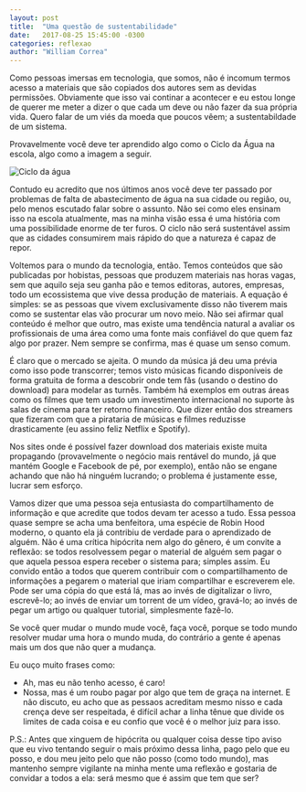 ```yaml
---
layout: post
title:  "Uma questão de sustentabilidade"
date:   2017-08-25 15:45:00 -0300
categories: reflexao
author: "William Correa"
---
```

Como pessoas imersas em tecnologia, que somos, não é incomum termos acesso a materiais que são copiados dos autores sem as devidas permissões. Obviamente que isso vai continar a acontecer e eu estou longe de querer me meter a dizer o que cada um deve ou não fazer da sua própria vida. Quero falar de um viés da moeda que poucos vêem; a sustentabildade de um sistema.

Provavelmente você deve ter aprendido algo como o Ciclo da Água na escola, algo como a imagem a seguir.

![Ciclo da água](https://upload.wikimedia.org/wikipedia/commons/thumb/9/9a/Ciclo_da_%C3%A1gua.jpg/800px-Ciclo_da_%C3%A1gua.jpg)

Contudo eu acredito que nos últimos anos você deve ter passado por problemas de falta de abastecimento de água na sua cidade ou região, ou, pelo menos escutado falar sobre o assunto. Não sei como eles ensinam isso na escola atualmente, mas na minha visão essa é uma história com uma possibilidade enorme de ter furos. O ciclo não será sustentável assim que as cidades consumirem mais rápido do que a natureza é capaz de repor.

Voltemos para o mundo da tecnologia, então. Temos conteúdos que são publicadas por hobistas, pessoas que produzem materiais nas horas vagas, sem que aquilo seja seu ganha pão e temos editoras, autores, empresas, todo um ecossistema que vive dessa produção de materiais. A equação é simples: se as pessoas que vivem exclusivamente disso não tiverem mais como se sustentar elas vão procurar um novo meio. Não sei afirmar qual conteúdo é melhor que outro, mas existe uma tendência natural a avaliar os profissionais de uma área como uma fonte mais confiável do que quem faz algo por prazer. Nem sempre se confirma, mas é quase um senso comum.

É claro que o mercado se ajeita. O mundo da música já deu uma prévia como isso pode transcorrer; temos visto músicas ficando disponíveis de forma gratuita de forma a descobrir onde tem fãs (usando o destino do download) para modelar as turnês. Também há exemplos em outras áreas como os filmes que tem usado um investimento internacional no suporte às salas de cinema para ter retorno financeiro. Que dizer então dos streamers que fizeram com que a pirataria de músicas e filmes reduzisse drasticamente (eu assino feliz Netflix e Spotify).

Nos sites onde é possível fazer download dos materiais existe muita propagando (provavelmente o negócio mais rentável do mundo, já que mantém Google e Facebook de pé, por exemplo), então não se engane achando que não há ninguém lucrando; o problema é justamente esse, lucrar sem esforço.

Vamos dizer que uma pessoa seja entusiasta do compartilhamento de informação e que acredite que todos devam ter acesso a tudo. Essa pessoa quase sempre se acha uma benfeitora, uma espécie de Robin Hood moderno, o quanto ela já contribiu de verdade para o aprendizado de alguém. Não é uma crítica hipócrita nem algo do gênero, é um convite a reflexão: se todos resolvessem pegar o material de alguém sem pagar o que aquela pessoa espera receber o sistema para; simples assim. Eu convido então a todos que querem contribuir com o compartilhamento de informações a pegarem o material que iriam compartilhar e escreverem ele. Pode ser uma cópia do que está lá, mas ao invés de digitalizar o livro, escrevê-lo; ao invés de enviar um torrent de um vídeo, gravá-lo; ao invés de pegar um artigo ou qualquer tutorial, simplesmente fazê-lo.

Se você quer mudar o mundo mude você, faça você, porque se todo mundo resolver mudar uma hora o mundo muda, do contrário a gente é apenas mais um dos que não quer a mudança.

Eu ouço muito frases como:
- Ah, mas eu não tenho acesso, é caro!
- Nossa, mas é um roubo pagar por algo que tem de graça na internet.
E não discuto, eu acho que as pessaos acreditam mesmo nisso e cada crença deve ser respeitada, é difícil achar a linha tênue que divide os limites de cada coisa e eu confio que você é o melhor juiz para isso.

P.S.: Antes que xinguem de hipócrita ou qualquer coisa desse tipo aviso que eu vivo tentando seguir o mais próximo dessa linha, pago pelo que eu posso, e dou meu jeito pelo que não posso (como todo mundo), mas mantenho sempre vigilante na minha mente uma reflexão e gostaria de convidar a todos a ela: será mesmo que é assim que tem que ser?
